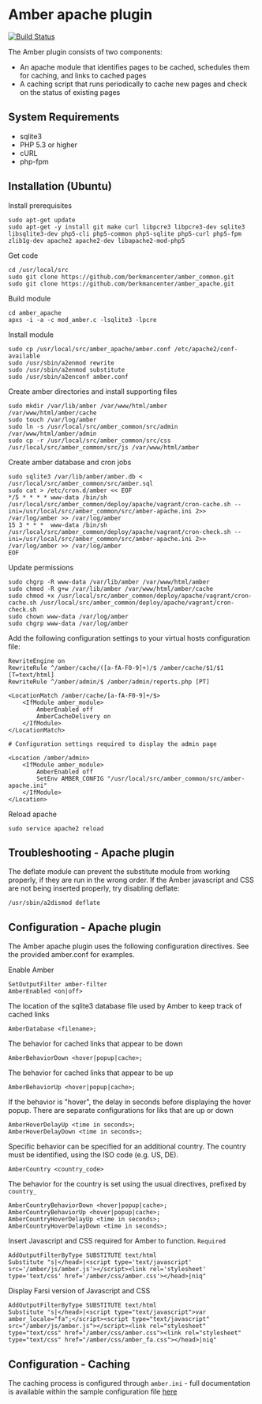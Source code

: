 # Amber apache plugin #

[![Build Status](https://travis-ci.org/berkmancenter/amber_apache.png?branch=master)](https://travis-ci.org/berkmancenter/amber_apache)

The Amber plugin consists of two components:

* An apache module that identifies pages to be cached, schedules them for caching, and links to cached pages
* A caching script that runs periodically to cache new pages and check on the status of existing pages

## System Requirements ##

* sqlite3
* PHP 5.3 or higher
* cURL
* php-fpm

## Installation (Ubuntu) ##

Install prerequisites

    sudo apt-get update
    sudo apt-get -y install git make curl libpcre3 libpcre3-dev sqlite3 libsqlite3-dev php5-cli php5-common php5-sqlite php5-curl php5-fpm zlib1g-dev apache2 apache2-dev libapache2-mod-php5

Get code

    cd /usr/local/src
    sudo git clone https://github.com/berkmancenter/amber_common.git
    sudo git clone https://github.com/berkmancenter/amber_apache.git

Build module

    cd amber_apache
    apxs -i -a -c mod_amber.c -lsqlite3 -lpcre

Install module

    sudo cp /usr/local/src/amber_apache/amber.conf /etc/apache2/conf-available
    sudo /usr/sbin/a2enmod rewrite
    sudo /usr/sbin/a2enmod substitute
    sudo /usr/sbin/a2enconf amber.conf

Create amber directories and install supporting files

    sudo mkdir /var/lib/amber /var/www/html/amber /var/www/html/amber/cache
    sudo touch /var/log/amber
    sudo ln -s /usr/local/src/amber_common/src/admin /var/www/html/amber/admin
    sudo cp -r /usr/local/src/amber_common/src/css /usr/local/src/amber_common/src/js /var/www/html/amber

Create amber database and cron jobs

    sudo sqlite3 /var/lib/amber/amber.db < /usr/local/src/amber_common/src/amber.sql
    sudo cat > /etc/cron.d/amber << EOF
    */5 * * * * www-data /bin/sh /usr/local/src/amber_common/deploy/apache/vagrant/cron-cache.sh --ini=/usr/local/src/amber_common/src/amber-apache.ini 2>> /var/log/amber >> /var/log/amber
    15 3 * * *  www-data /bin/sh /usr/local/src/amber_common/deploy/apache/vagrant/cron-check.sh --ini=/usr/local/src/amber_common/src/amber-apache.ini 2>> /var/log/amber >> /var/log/amber
    EOF

Update permissions

    sudo chgrp -R www-data /var/lib/amber /var/www/html/amber
    sudo chmod -R g+w /var/lib/amber /var/www/html/amber/cache
    sudo chmod +x /usr/local/src/amber_common/deploy/apache/vagrant/cron-cache.sh /usr/local/src/amber_common/deploy/apache/vagrant/cron-check.sh
    sudo chown www-data /var/log/amber
    sudo chgrp www-data /var/log/amber

Add the following configuration settings to your virtual hosts configuration file:

    RewriteEngine on
    RewriteRule ^/amber/cache/([a-fA-F0-9]+)/$ /amber/cache/$1/$1 [T=text/html]
    RewriteRule ^/amber/admin/$ /amber/admin/reports.php [PT]

    <LocationMatch /amber/cache/[a-fA-F0-9]+/$>
        <IfModule amber_module>
            AmberEnabled off
            AmberCacheDelivery on
        </IfModule>
    </LocationMatch>

    # Configuration settings required to display the admin page

    <Location /amber/admin>
        <IfModule amber_module>
            AmberEnabled off
            SetEnv AMBER_CONFIG "/usr/local/src/amber_common/src/amber-apache.ini"
        </IfModule>
    </Location>

Reload apache

    sudo service apache2 reload    

## Troubleshooting - Apache plugin ##

The deflate module can prevent the substitute module from working properly, if they are run in the wrong order. If the Amber javascript and CSS are not being inserted properly, try disabling deflate:

    /usr/sbin/a2dismod deflate


## Configuration - Apache plugin ##

The Amber apache plugin uses the following configuration directives. See the provided amber.conf for examples. 

Enable Amber

    SetOutputFilter amber-filter
    AmberEnabled <on|off>

The location of the sqlite3 database file used by Amber to keep track of cached links

    AmberDatabase <filename>;

The behavior for cached links that appear to be down

    AmberBehaviorDown <hover|popup|cache>;

The behavior for cached links that appear to be up

    AmberBehaviorUp <hover|popup|cache>;

If the behavior is "hover", the delay in seconds before displaying the hover popup. There are separate configurations for liks that are up or down

    AmberHoverDelayUp <time in seconds>;
    AmberHoverDelayDown <time in seconds>;

Specific behavior can be specified for an additional country. The country must be identified, using the ISO code (e.g. US, DE). 

    AmberCountry <country_code>

The behavior for the country is set using the usual directives, prefixed by ```country_```

    AmberCountryBehaviorDown <hover|popup|cache>;
    AmberCountryBehaviorUp <hover|popup|cache>;
    AmberCountryHoverDelayUp <time in seconds>;
    AmberCountryHoverDelayDown <time in seconds>;

Insert Javascript and CSS required for Amber to function. `Required`

    AddOutputFilterByType SUBSTITUTE text/html
    Substitute "s|</head>|<script type='text/javascript' src='/amber/js/amber.js'></script><link rel='stylesheet' type='text/css' href='/amber/css/amber.css'></head>|niq"

Display Farsi version of Javascript and CSS 

    AddOutputFilterByType SUBSTITUTE text/html
    Substitute "s|</head>|<script type="text/javascript">var amber_locale="fa";</script><script type="text/javascript" src="/amber/js/amber.js"></script><link rel="stylesheet" type="text/css" href="/amber/css/amber.css"><link rel="stylesheet" type="text/css" href="/amber/css/amber_fa.css"></head>|niq"

## Configuration - Caching ##

The caching process is configured through ```amber.ini``` - full documentation is available within the sample configuration file [here](https://github.com/berkmancenter/amber_common/blob/master/src/amber.ini) 